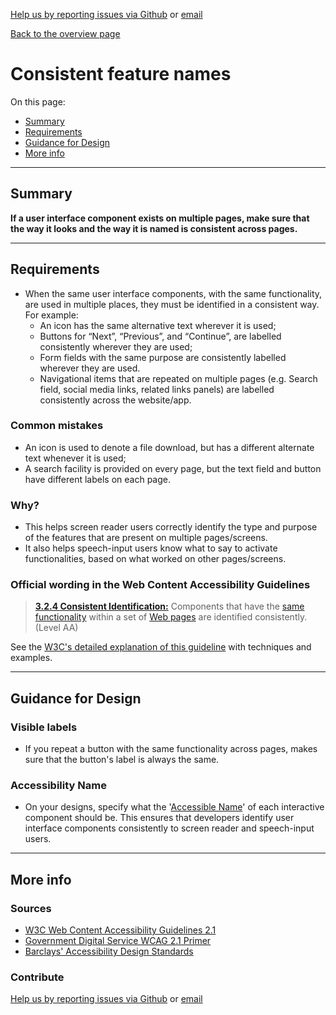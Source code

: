 [Help us by reporting issues via Github](https://github.com/theappbusiness/accessibility-guidelines) or [email](mailto:jeanfrancois@theappbusiness.com)

[Back to the overview page](./../README.md)

# Consistent feature names

On this page:
* [Summary](#summary)
* [Requirements](#requirements)
* [Guidance for Design](#guidance-for-design)
* [More info](#more-info)

---

## Summary

**If a user interface component exists on multiple pages, make sure that the way it looks and the way it is named is consistent across pages.**

---

## Requirements

* When the same user interface components, with the same functionality, are used in multiple places, they must be identified in a consistent way. For example:
  * An icon has the same alternative text wherever it is used;
  * Buttons for “Next”, “Previous”, and “Continue”, are labelled consistently wherever they are used;
  * Form fields with the same purpose are consistently labelled wherever they are used.
  * Navigational items that are repeated on multiple pages (e.g. Search field, social media links, related links panels) are labelled consistently across the website/app.

### Common mistakes

* An icon is used to denote a file download, but has a different alternate text whenever it is used;
* A search facility is provided on every page, but the text field and button have different labels on each page.

### Why?

* This helps screen reader users correctly identify the type and purpose of the features that are present on multiple pages/screens.
* It also helps speech-input users know what to say to activate functionalities, based on what worked on other pages/screens.

### Official wording in the Web Content Accessibility Guidelines

> [**3.2.4 Consistent Identification:**](https://www.w3.org/TR/UNDERSTANDING-WCAG20/consistent-behavior-consistent-functionality.html) Components that have the [same functionality](https://www.w3.org/TR/UNDERSTANDING-WCAG20/consistent-behavior-consistent-functionality.html#samefunctionalitydef) within a set of [Web pages](https://www.w3.org/TR/UNDERSTANDING-WCAG20/consistent-behavior-consistent-functionality.html#webpagedef) are identified consistently. (Level AA)

See the [W3C's detailed explanation of this guideline](https://www.w3.org/TR/UNDERSTANDING-WCAG20/consistent-behavior-consistent-functionality.html) with techniques and examples.

---

## Guidance for Design

### Visible labels

* If you repeat a button with the same functionality across pages, makes sure that the button's label is always the same.

### Accessibility Name

* On your designs, specify what the '[Accessible Name](./definitions.md#accessible-name)' of each interactive component should be. This ensures that developers identify user interface components consistently to screen reader and speech-input users.

---

## More info

### Sources

* [W3C Web Content Accessibility Guidelines 2.1](https://www.w3.org/TR/WCAG21/)
* [Government Digital Service WCAG 2.1 Primer](https://alphagov.github.io/wcag-primer/)
* [Barclays' Accessibility Design Standards](https://home.barclays/who-we-are/our-suppliers/our-requirements-of-external-suppliers/)

### Contribute

[Help us by reporting issues via Github](https://github.com/theappbusiness/accessibility-guidelines) or [email](mailto:jeanfrancois@theappbusiness.com)